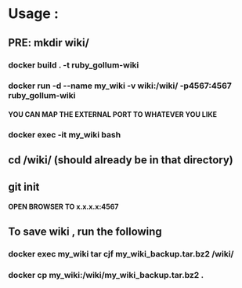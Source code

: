 # Usage :

## PRE: mkdir wiki/

### docker build . -t ruby_gollum-wiki

### docker run -d --name my_wiki -v wiki:/wiki/ -p4567:4567 ruby_gollum-wiki
#### YOU CAN MAP THE EXTERNAL PORT TO WHATEVER YOU LIKE

### docker exec -it my_wiki bash
## cd /wiki/ (should already be in that directory)
## git init

#### OPEN BROWSER TO x.x.x.x:4567

## To save wiki , run the following

### docker exec my_wiki tar cjf my_wiki_backup.tar.bz2 /wiki/

### docker cp my_wiki:/wiki/my_wiki_backup.tar.bz2 .
